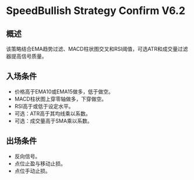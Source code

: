 # SpeedBullish Strategy Confirm V6.2

## 概述
该策略结合EMA趋势过滤、MACD柱状图交叉和RSI阈值，可选ATR和成交量过滤器提高信号质量。

## 入场条件
- 价格高于EMA10或EMA15做多，低于做空。
- MACD柱状图上穿零轴做多，下穿做空。
- RSI高于或低于设定水平。
- 可选：ATR高于其均线乘以系数。
- 可选：成交量高于SMA乘以系数。

## 出场条件
- 反向信号。
- 点位止盈与移动止损。
- 点位手动止损。
